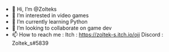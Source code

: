 - 👋 Hi, I’m @Zolteks
- 👀 I’m interested in video games
- 🌱 I’m currently learning Python
- 💞️ I’m looking to collaborate on game dev
- 📫 How to reach me : 
Itch : https://zoltek-s.itch.io/oji
Discord : Zoltek_s#5839

<!---
Zolteks/Zolteks is a ✨ special ✨ repository because its `README.md` (this file) appears on your GitHub profile.
You can click the Preview link to take a look at your changes.
--->
